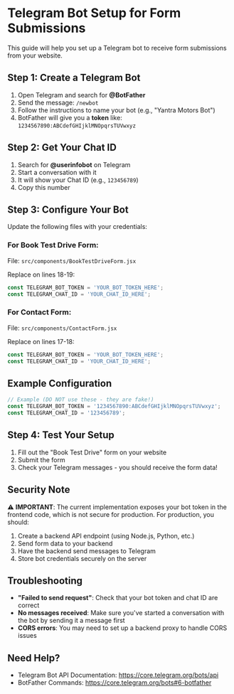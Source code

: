 # Telegram Bot Setup for Form Submissions

This guide will help you set up a Telegram bot to receive form submissions from your website.

## Step 1: Create a Telegram Bot

1. Open Telegram and search for **@BotFather**
2. Send the message: `/newbot`
3. Follow the instructions to name your bot (e.g., "Yantra Motors Bot")
4. BotFather will give you a **token** like: `1234567890:ABCdefGHIjklMNOpqrsTUVwxyz`

## Step 2: Get Your Chat ID

1. Search for **@userinfobot** on Telegram
2. Start a conversation with it
3. It will show your Chat ID (e.g., `123456789`)
4. Copy this number

## Step 3: Configure Your Bot

Update the following files with your credentials:

### For Book Test Drive Form:
File: `src/components/BookTestDriveForm.jsx`

Replace on lines 18-19:
```javascript
const TELEGRAM_BOT_TOKEN = 'YOUR_BOT_TOKEN_HERE';
const TELEGRAM_CHAT_ID = 'YOUR_CHAT_ID_HERE';
```

### For Contact Form:
File: `src/components/ContactForm.jsx`

Replace on lines 17-18:
```javascript
const TELEGRAM_BOT_TOKEN = 'YOUR_BOT_TOKEN_HERE';
const TELEGRAM_CHAT_ID = 'YOUR_CHAT_ID_HERE';
```

## Example Configuration

```javascript
// Example (DO NOT use these - they are fake!)
const TELEGRAM_BOT_TOKEN = '1234567890:ABCdefGHIjklMNOpqrsTUVwxyz';
const TELEGRAM_CHAT_ID = '123456789';
```

## Step 4: Test Your Setup

1. Fill out the "Book Test Drive" form on your website
2. Submit the form
3. Check your Telegram messages - you should receive the form data!

## Security Note

⚠️ **IMPORTANT**: The current implementation exposes your bot token in the frontend code, which is not secure for production. For production, you should:

1. Create a backend API endpoint (using Node.js, Python, etc.)
2. Send form data to your backend
3. Have the backend send messages to Telegram
4. Store bot credentials securely on the server

## Troubleshooting

- **"Failed to send request"**: Check that your bot token and chat ID are correct
- **No messages received**: Make sure you've started a conversation with the bot by sending it a message first
- **CORS errors**: You may need to set up a backend proxy to handle CORS issues

## Need Help?

- Telegram Bot API Documentation: https://core.telegram.org/bots/api
- BotFather Commands: https://core.telegram.org/bots#6-botfather

